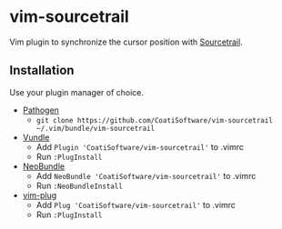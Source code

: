 
# vim-sourcetrail

Vim plugin to synchronize the cursor position with [Sourcetrail](https://www.sourcetrail.com/).

## Installation

Use your plugin manager of choice.

- [Pathogen](https://github.com/tpope/vim-pathogen)
  - `git clone https://github.com/CoatiSoftware/vim-sourcetrail ~/.vim/bundle/vim-sourcetrail`
- [Vundle](https://github.com/gmarik/vundle)
  - Add `Plugin 'CoatiSoftware/vim-sourcetrail'` to .vimrc
  - Run `:PlugInstall`
- [NeoBundle](https://github.com/Shougo/neobundle.vim)
  - Add `NeoBundle 'CoatiSoftware/vim-sourcetrail'` to .vimrc
  - Run `:NeoBundleInstall`
- [vim-plug](https://github.com/junegunn/vim-plug)
  - Add `Plug 'CoatiSoftware/vim-sourcetrail'` to .vimrc
  - Run `:PlugInstall`

